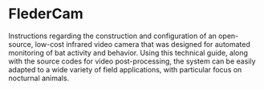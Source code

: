 # FlederCam

Instructions regarding the construction and configuration of an open-source, low-cost infrared video camera that was designed for automated monitoring of bat activity and behavior. Using this technical guide, along with the source codes for video post-processing, the system can be easily adapted to a wide variety of field applications, with particular focus on nocturnal animals. 

